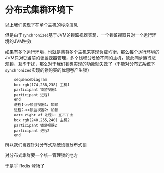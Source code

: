 # 分布式集群环境下

以上我们实现了在单个主机的秒杀信息

但是由于`synchronized`基于JVM的锁监视器实现，一个锁监视器只对一个运行环境的JVM生效

如果有多个运行环境，也就是集群多个主机来实现负载均衡，那么每个运行环境的JVM只对它当前的锁监视器管理，多个线程分发给不同的主机，彼此同步运行悲观锁，互不干扰，那么对于我们锁想实现的功能就失效了（不能对分布式系统下`synchronized`实现的锁购买的优惠卷产生锁）

```mermaid
    sequenceDiagram
    box rgb(174,238,238) 主机1
    participant 锁监视器1
    participant 进程1
    end
    进程1->>锁监视器1: 加锁
    进程2->>锁监视器2: 加锁
    note right of 进程1: 互不干扰
    box rgb(240,255,240) 主机2
    participant 锁监视器2
    participant 进程2
    end
```





所以我们需要针对分布式系统设置分布式锁

对分布式集群要一个统一管理锁的地方

于是乎  Redis  登场了